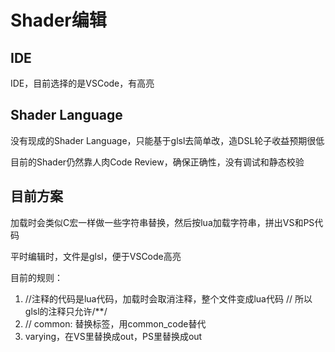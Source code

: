 # Shader编辑

## IDE

IDE，目前选择的是VSCode，有高亮

## Shader Language

没有现成的Shader Language，只能基于glsl去简单改，造DSL轮子收益预期很低

目前的Shader仍然靠人肉Code Review，确保正确性，没有调试和静态校验

## 目前方案

加载时会类似C宏一样做一些字符串替换，然后按lua加载字符串，拼出VS和PS代码

平时编辑时，文件是glsl，便于VSCode高亮

目前的规则：
1. //注释的代码是lua代码，加载时会取消注释，整个文件变成lua代码  // 所以glsl的注释只允许/**/
2. // common: 替换标签，用common_code替代
3. varying，在VS里替换成out，PS里替换成out
